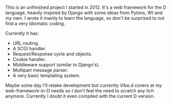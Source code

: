 This is an unfinished project I started in 2012. It's a web framework for the D language, heavily 
inspired by Django with some ideas from Pylons, Wt and my own. I wrote it mainly to learn the language, 
so don't be surprised to not find a very idiomatic coding.

Currently it has:

- URL routing.
- A SCGI handler.
- Request/Response cycle and objects.
- Cookie handler.
- Middleware support (similar to Django's).
- Multipart message parser.
- A very basic templating system.

Maybe some day I'll retake development but currently Vibe.d covers at my web-framework-in-D needs so 
I don't feel the need to scratch any itch anymore. Currently I doubt it even compiled with the current
D version.
